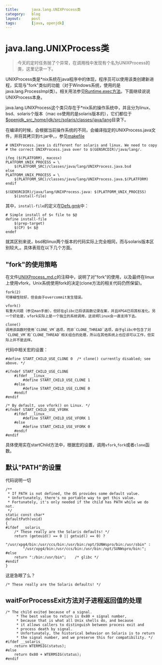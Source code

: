 ```yaml
---
title:      java.lang.UNIXProcess类
category:   blog
layout:     post
tags:       [java, openjdk]
---
```



java.lang.UNIXProcess类
======================


> 今天的定时任务抛了个异常，在调用栈中发现有个名为UNIXProcess的类，这里记录一下。

UNIXProcess类是*nix系统在java程序中的体现，程序员可以使用该类创建新进程，实现与"fork"类似的功能（对于Windows系统，使用的是java.lang.ProcessImpl类）。相关用法参见[Runtime.exec方法][1]。下面继续说说UNIXProcess本身。

java.lang.UNIXProcess这个类只存在于*nix系的操作系统中，并且分为linux、bsd、solaris个版本（mac os使用的是solaris版本的），它们都位于[$openjdk_src_home/jdk/src/solaris/classes/java/lang][2]目录下。

在编译的时候，会根据当前操作系统的不同，会编译指定的UNIXProcess.java文件，并将其拷贝到rt.jar中，，参见[makefile][3]

    # UNIXProcess.java is different for solaris and linux. We need to copy
    # the correct UNIXProcess.java over to $(GENSRCDIR)/java/lang/.
    
    ifeq ($(PLATFORM), macosx)
    PLATFORM_UNIX_PROCESS = \
        $(PLATFORM_SRC)/classes/java/lang/UNIXProcess.java.bsd
    else
    PLATFORM_UNIX_PROCESS = \
        $(PLATFORM_SRC)/classes/java/lang/UNIXProcess.java.$(PLATFORM)
    endif
    
    $(GENSRCDIR)/java/lang/UNIXProcess.java: $(PLATFORM_UNIX_PROCESS)
        $(install-file)
    

其中，`install-file`的定义在[Defs.gmk][4]中：

    # Simple install of $< file to $@
    define install-file
        $(prep-target)
        $(CP) $< $@
    endef
    

就其区别来说，bsd和linux两个版本的代码实际上完全相同，而与solaris版本区别较大,。具体表现在以下几个方面。

## "fork"的使用策略

在文件[UNIXProcess_md.c][5]的注释中，说明了对"fork"的使用，以及最终在linux上使用vfork，Unix系统使用fork的决定(clone方法的相关代码仍然保留)。

    fork(2)
    可移植性较好，但会由于overcommit发生错误。
    
    vfork()    
    有重大问题（参见man手册），但好在glibc已将该函数记录在案，并且XPG4已将其标准化。另一个好处是，vfork实际上是一个独立的系统调用，这说明linux会一直支持下去。
    
    clone()   
    调用该函数时使用`CLONE_VM`选项，而非`CLONE_THREAD`选项，由于glibc中包含了对`CLONE_VM`和`CLONE_THREAD`相关组合的处理，所以在其他系统上也应该可以工作，但实际上并不是这样。
    

代码中相关宏的设置：

    #define START_CHILD_USE_CLONE 0  /* clone() currently disabled; see above. */
    
    #ifndef START_CHILD_USE_CLONE
        #ifdef __linux__
            #define START_CHILD_USE_CLONE 1
        #else
            #define START_CHILD_USE_CLONE 0
        #endif
    #endif
    
    /* By default, use vfork() on Linux. */
    #ifndef START_CHILD_USE_VFORK
        #ifdef __linux__
            #define START_CHILD_USE_VFORK 1
        #else
            #define START_CHILD_USE_VFORK 0
        #endif
    #endif
    
具体使用实在startChild方法中，根据宏的设置，调用`vfork`,`fork`或者`clone`函数。

## 默认"PATH"的设置

代码说明一切

    /**
     * If PATH is not defined, the OS provides some default value.
     * Unfortunately, there's no portable way to get this value.
     * Fortunately, it's only needed if the child has PATH while we do not.
     */
    static const char*
    defaultPath(void)
    {
    #ifdef __solaris__
        /* These really are the Solaris defaults! */
        return (geteuid() == 0 || getuid() == 0) ?
            "/usr/xpg4/bin:/usr/ccs/bin:/usr/bin:/opt/SUNWspro/bin:/usr/sbin" :
            "/usr/xpg4/bin:/usr/ccs/bin:/usr/bin:/opt/SUNWspro/bin:";
    #else
        return ":/bin:/usr/bin";    /* glibc */
    #endif
    }
    

这是急眼了么？

    /* These really are the Solaris defaults! */
    

## waitForProcessExit方法对子进程返回值的处理

    /* The child exited because of a signal.
         * The best value to return is 0x80 + signal number,
         * because that is what all Unix shells do, and because
         * it allows callers to distinguish between process exit and
         * process death by signal.
         * Unfortunately, the historical behavior on Solaris is to return
         * the signal number, and we preserve this for compatibility. */
    #ifdef __solaris__
        return WTERMSIG(status);
    #else
        return 0x80 + WTERMSIG(status);
    #endif

[1]:    http://grepcode.com/file/repository.grepcode.com/java/root/jdk/openjdk/7-b147/java/lang/Runtime.java#613
[2]:    http://hg.openjdk.java.net/jdk7u/jdk7u/jdk/file/87c6c2882d3f/src/solaris/classes/java/lang/
[3]:    http://hg.openjdk.java.net/jdk7u/jdk7u/jdk/file/87c6c2882d3f/make/java/java/Makefile
[4]:    http://hg.openjdk.java.net/jdk7u/jdk7u/jdk/file/87c6c2882d3f/make/common/Defs.gmk
[5]:    http://hg.openjdk.java.net/jdk7u/jdk7u/jdk/file/87c6c2882d3f/src/solaris/native/java/lang/UNIXProcess_md.c

